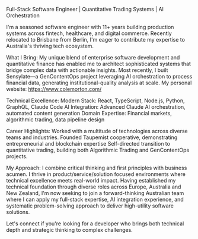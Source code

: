 Full-Stack Software Engineer | Quantitative Trading Systems | AI Orchestration

I'm a seasoned software engineer with 11+ years building production systems across fintech, healthcare, and digital commerce. Recently relocated to Brisbane from Berlin, I'm eager to contribute my expertise to Australia's thriving tech ecosystem.

What I Bring:
My unique blend of enterprise software development and quantitative finance has enabled me to architect sophisticated systems that bridge complex data with actionable insights. Most recently, I built Sensylate—a GenContentOps project leveraging AI orchestration to process financial data, generating institutional-quality analysis at scale.
My personal website: https://www.colemorton.com/

Technical Excellence:
Modern Stack: React, TypeScript, Node.js, Python, GraphQL, Claude Code
AI Integration: Advanced Claude AI orchestration, automated content generation
Domain Expertise: Financial markets, algorithmic trading, data pipeline design

Career Highlights:
Worked with a multitude of technologies across diverse teams and industries.
Founded Taupemist cooperative, demonstrating entrepreneurial and blockchain expertise
Self-directed transition to quantitative trading, building both Algorithmic Trading and GenContentOps projects.

My Approach:
I combine critical thinking and first principles with business acumen.
I thrive in product/service/solution focused environments where technical excellence meets real-world impact.
Having established my technical foundation through diverse roles across Europe, Australia and New Zealand, I'm now seeking to join a forward-thinking Australian team where I can apply my full-stack expertise, AI integration experience, and systematic problem-solving approach to deliver high-utility software solutions.

Let's connect if you're looking for a developer who brings both technical depth and strategic thinking to complex challenges.